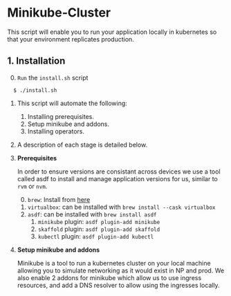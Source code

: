 # Minikube-Cluster

  This script will enable you to run your application locally in kubernetes so that your environment replicates production.

## 1. Installation

  0.  `Run` the `install.sh` script 
  ``` 
    $ ./install.sh
  ```
  1.  This script will automate the following:
        1. Installing prerequisites.
        2. Setup minikube and addons.
        3. Installing operators.
  
  2.  A description of each stage is detailed below.

  3. **Prerequisites**

      In order to ensure versions are consistant across devices we use a tool called asdf to install and manage application versions for us, similar to `rvm` or `nvm`.

        0. `brew`: Install from [here](https://brew.sh/)
        1. `virtualbox`: can be installed with `brew install --cask virtualbox`
        2. `asdf`: can be installed with `brew install asdf`
            1. `minikube` plugin: `asdf plugin-add minikube`
            2. `skaffold` plugin: `asdf plugin-add skaffold`
            3. `kubectl` plugin: `asdf plugin-add kubectl`

  4. **Setup minikube and addons**

      Minikube is a tool to run a kubernetes cluster on your local machine allowing
      you to simulate networking as it would exist in NP and prod. We also enable 2
      addons for minikube which allow us to use ingress resources, and add a DNS
      resolver to allow using the ingresses locally.